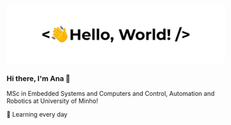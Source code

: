 ![Ana Martins](https://github.com/AnaMedeiros07/AnaMedeiros07/blob/main/banner.gif)

### Hi there, I'm Ana 👋

MSc in Embedded Systems and Computers and Control, Automation and Robotics at University of Minho! 

🌱 Learning every day 


<!--
**AnaMedeiros07/AnaMedeiros07** is a ✨ _special_ ✨ repository because its `README.md` (this file) appears on your GitHub profile.

Here are some ideas to get you started:

- 🔭 I’m currently working on ...
- 🌱 I’m currently learning ...
- 👯 I’m looking to collaborate on ...
- 🤔 I’m looking for help with ...
- 💬 Ask me about ...
- 📫 How to reach me: ...
- 😄 Pronouns: ...
- ⚡ Fun fact: ...
-->
